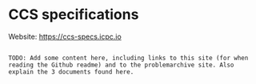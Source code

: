 # CCS specifications

Website: https://ccs-specs.icpc.io

```note

TODO: Add some content here, including links to this site (for when reading the Github readme) and to the problemarchive site. Also explain the 3 documents found here.
```
